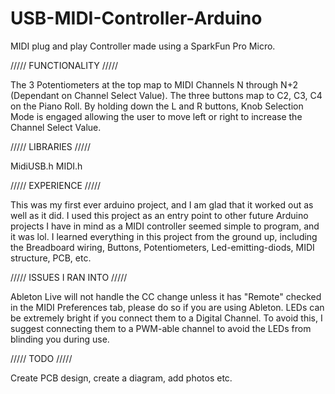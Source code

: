 # USB-MIDI-Controller-Arduino
MIDI plug and play Controller made using a SparkFun Pro Micro.

///// FUNCTIONALITY /////

The 3 Potentiometers at the top map to MIDI Channels N through N+2 (Dependant on Channel Select Value). The three buttons map to C2, C3, C4 on the Piano Roll.
By holding down the L and R buttons, Knob Selection Mode is engaged allowing the user to move left or right to increase the Channel Select Value.
  
///// LIBRARIES /////

MidiUSB.h
MIDI.h

///// EXPERIENCE /////

This was my first ever arduino project, and I am glad that it worked out as well as it did. I used this project as an entry point to other future Arduino projects I have in mind as a MIDI controller seemed simple to program, and it was lol. I learned everything in this project from the ground up, including the Breadboard wiring, Buttons, Potentiometers, Led-emitting-diods, MIDI structure, PCB, etc.

///// ISSUES I RAN INTO /////

Ableton Live will not handle the CC change unless it has "Remote" checked in the MIDI Preferences tab, please do so if you are using Ableton. LEDs can be extremely bright if you connect them to a Digital Channel. To avoid this, I suggest connecting them to a PWM-able channel to avoid the LEDs from blinding you during use.

///// TODO /////

Create PCB design, create a diagram, add photos etc.
